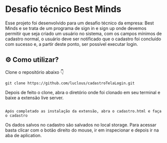 # Desafio técnico Best Minds

Esse projeto foi desenvolvido para um desafio técnico da empresa: Best Minds e se trata de um programa de sign in e sign up onde devemos permitir que seja criado um usuário no sistema, com os campos mínimos de cadastro normal, o usuário deve ser notificado que o cadastro foi concluído com sucesso e, a partir deste ponto, ser possível executar login. 

## ⚙️ Como utilizar?

Clone o repositório abaixo 👇 

```
git clone https://github.com/luclous/cadastroTelaLogin.git
```

Depois de feito o clone, abra o diretório onde foi clonado em seu terminal e baixe a extensão live server.
```

Após completado as instalação da extensão, abra o cadastro.html e faça o cadastro

```
Os dados salvos no cadastro são salvados no local storage. Para acessar basta clicar com o botão direito do mouse, ir em inspecionar e depois ir na aba de aplication.
```
